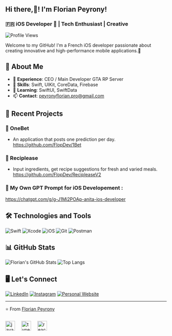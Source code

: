 <h2 align="left">Hi there,👋! I'm Florian Peyrony!</h2>

### 🇫🇷 iOS Developer  | Tech Enthusiast | Creative

![Profile Views](https://komarev.com/ghpvc/?username=flopdev&style=flat-square&color=blue) 


Welcome to my GitHub! I'm a French iOS developer passionate about creating innovative and high-performance mobile applications.📱


## 🌟 About Me

- 💼 **Experience**: CEO / Main Developer GTA RP Server
- 🚀 **Skills**: Swift, UIKit, CoreData, Firebase
- 🌱 **Learning**: SwiftUI, SwiftData
- 📫 **Contact**: peyronyflorian.pro@gmail.com


## 🚀 Recent Projects

### 📱 OneBet
- An application that posts one prediction per day.
  https://github.com/FlopDev/1Bet

### 📱 Reciplease
- Input ingredients, get recipe suggestions for fresh and varied meals.
  https://github.com/FlopDev/RecipleaseV2
  
### 🤖 My Own GPT Prompt for iOS Developement :
  https://chatgpt.com/g/g-J1Mi2POAp-anita-ios-developer


## 🛠️ Technologies and Tools

![Swift](https://img.shields.io/badge/Swift-FA7343?style=for-the-badge&logo=swift&logoColor=white)
![Xcode](https://img.shields.io/badge/Xcode-1575F9?style=for-the-badge&logo=xcode&logoColor=white)
![iOS](https://img.shields.io/badge/iOS-000000?style=for-the-badge&logo=ios&logoColor=white)
![Git](https://img.shields.io/badge/Git-F05032?style=for-the-badge&logo=git&logoColor=white)
![Postman](https://img.shields.io/badge/Postman-FF6C37?style=for-the-badge&logo=postman&logoColor=white)


## 📊 GitHub Stats

![Florian's GitHub Stats](https://github-readme-stats.vercel.app/api?username=flopdev&show_icons=true&theme=dark)
![Top Langs](https://github-readme-stats.vercel.app/api/top-langs/?username=flopdev&layout=compact&theme=dark)


## 🖥️ Let's Connect

[![LinkedIn](https://img.shields.io/badge/LinkedIn-0077B5?style=for-the-badge&logo=linkedin&logoColor=white)](https://www.linkedin.com/in/florian-peyrony-0ba181147/)
[![Instagram](https://img.shields.io/badge/Instagram-E4405F?style=for-the-badge&logo=instagram&logoColor=white)](https://www.instagram.com/flopdevios/)
[![Personal Website](https://img.shields.io/badge/Website-000000?style=for-the-badge&logo=About.me&logoColor=white)](https://flopdev.wordpress.com)

---

⭐️ From [Florian Peyrony](https://github.com/flopdev)

###

<div align="left">
  <img src="https://cdn.jsdelivr.net/gh/devicons/devicon/icons/swift/swift-original.svg" height="30" alt="javascript logo"  />
  <img width="12" />
  <img src="https://cdn.jsdelivr.net/gh/devicons/devicon/icons/apple/apple-original.svg" height="30" alt="typescript logo"  />
  <img width="12" />
  <img src="https://cdn.jsdelivr.net/gh/devicons/devicon/icons/postman/postman-original.svg" height="30" alt="react logo"  />
  <img width="12" />
</div>

